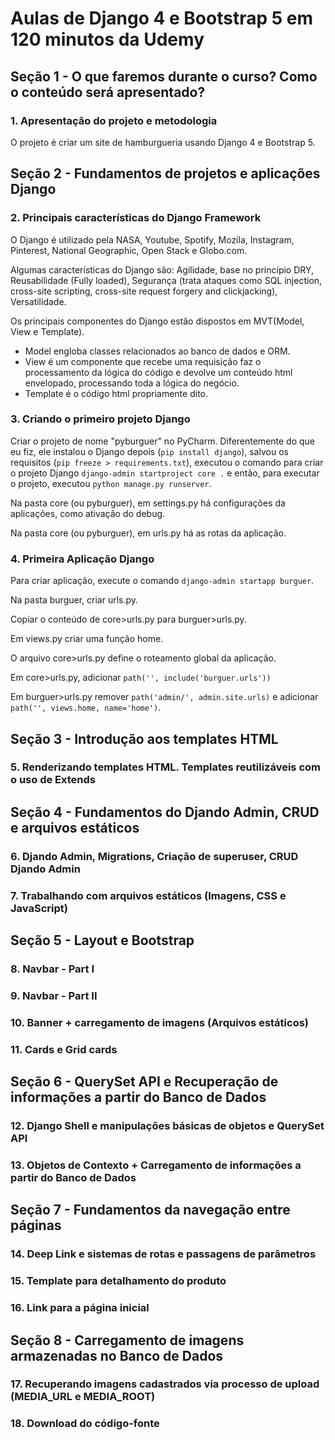 # Aulas de Django 4 e Bootstrap 5 em 120 minutos da Udemy

## Seção 1 - O que faremos durante o curso? Como o conteúdo será apresentado?

### 1. Apresentação do projeto e metodologia
O projeto é criar um site de hamburgueria usando Django 4 e Bootstrap 5.

## Seção 2 - Fundamentos de projetos e aplicações Django

### 2. Principais características do Django Framework
O Django é utilizado pela NASA, Youtube, Spotify, Mozila, Instagram, Pinterest, National Geographic, Open Stack e Globo.com.

Algumas características do Django são: Agilidade, base no princípio DRY, Reusabilidade (Fully loaded), Segurança (trata ataques como SQL injection, cross-site scripting, cross-site request forgery and clickjacking), Versatilidade.

Os principais componentes do Django estão dispostos em MVT(Model, View e Template). 
- Model engloba classes relacionados ao banco de dados e ORM.
- View é um componente que recebe uma requisição faz o processamento da lógica do código e devolve um conteúdo html 
envelopado, processando toda a lógica do negócio.
- Template é o código html propriamente dito. 

### 3. Criando o primeiro projeto Django
Criar o projeto de nome "pyburguer" no PyCharm. 
Diferentemente do que eu fiz, ele instalou o Django depois (`pip install django`), 
salvou os requisitos (`pip freeze > requirements.txt`), 
executou o comando para criar o projeto Django `django-admin startproject core .`
e então, para executar o projeto, executou `python manage.py runserver`.

Na pasta core (ou pyburguer), em settings.py há configurações da aplicações, como ativação do debug.

Na pasta core (ou pyburguer), em urls.py há as rotas da aplicação.

### 4. Primeira Aplicação Django 
Para criar aplicação, execute o comando `django-admin startapp burguer`.

Na pasta burguer, criar urls.py.

Copiar o conteúdo de core>urls.py para burguer>urls.py.

Em views.py criar uma função home.

O arquivo core>urls.py define o roteamento global da aplicação. 

Em core>urls.py, adicionar `path('', include('burguer.urls'))` 

Em burguer>urls.py remover `path('admin/', admin.site.urls)` e adicionar `path('', views.home, name='home')`.


## Seção 3 - Introdução aos templates HTML

### 5. Renderizando templates HTML. Templates reutilizáveis com o uso de Extends


## Seção 4 - Fundamentos do Djando Admin, CRUD e arquivos estáticos

### 6. Djando Admin, Migrations, Criação de superuser, CRUD Djando Admin


### 7. Trabalhando com arquivos estáticos (Imagens, CSS e JavaScript)


## Seção 5 - Layout e Bootstrap

### 8. Navbar - Part I

### 9. Navbar - Part II

### 10. Banner + carregamento de imagens (Arquivos estáticos)

### 11. Cards e Grid cards


## Seção 6 - QuerySet API e Recuperação de informações a partir do Banco de Dados

### 12. Django Shell e manipulações básicas de objetos e QuerySet API

### 13. Objetos de Contexto + Carregamento de informações a partir do Banco de Dados


## Seção 7 - Fundamentos da navegação entre páginas

### 14. Deep Link e sistemas de rotas e passagens de parâmetros

### 15. Template para detalhamento do produto

### 16. Link para a página inicial


## Seção 8 - Carregamento de imagens armazenadas no Banco de Dados

### 17. Recuperando imagens cadastrados via processo de upload (MEDIA_URL e MEDIA_ROOT)

### 18. Download do código-fonte